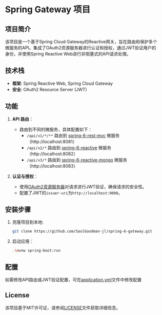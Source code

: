 # Spring Gateway 项目

## 项目简介
该项目是一个基于Spring Cloud Gateway的Reactive网关，旨在路由和保护多个微服务的API。集成了OAuth2资源服务器进行认证和授权，通过JWT验证用户的身份，并使用Spring Reactive Web进行非阻塞式的API请求处理。

## 技术栈
- **框架**: Spring Reactive Web, Spring Cloud Gateway
- **安全**: OAuth2 Resource Server (JWT)

## 功能
1. **API 路由**：
    - 路由到不同的微服务，具体配置如下：
        - `/api/v1/*/**` 路由到 [spring-6-rest-mvc](https://github.com/SaulGoodman-jl/spring-6-rest-mvc) 微服务（http://localhost:8081）
        - `/api/v2/*` 路由到 [spring-6-reactive](https://github.com/SaulGoodman-jl/spring-6-reactive) 微服务（http://localhost:8082）
        - `/api/v3/*` 路由到 [spring-6-reactive-mongo](https://github.com/SaulGoodman-jl/spring-6-reactive-mongo) 微服务（http://localhost:8083）

2. **认证与授权**：
    - 使用[OAuth2资源服务器](https://github.com/SaulGoodman-jl/spring-6-auth-server)对请求进行JWT验证，确保请求的安全性。
    - 配置了JWT的`issuer-uri`为`http://localhost:9000`。

## 安装步骤
1. 克隆项目到本地:
   ```bash
   git clone https://github.com/SaulGoodman-jl/spring-6-gateway.git
   ```
2. 启动应用：
   ```bash
   .\mvnw spring-boot:run
   ```

## 配置
如需修改API路由或JWT验证配置，可在[application.yml](src/main/resources/application.yml)文件中修改配置

## License
该项目基于MIT许可证，请参阅[LICENSE](./LICENSE)文件获取详细信息。